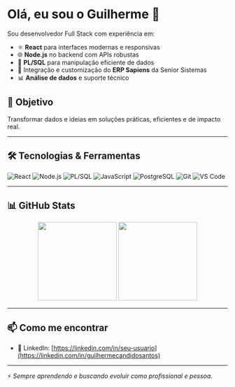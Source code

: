 # Olá, eu sou o Guilherme 👋

Sou desenvolvedor Full Stack com experiência em:

- ⚛️ **React** para interfaces modernas e responsivas  
- 🌐 **Node.js** no backend com APIs robustas  
- 🧠 **PL/SQL** para manipulação eficiente de dados  
- 🧾 Integração e customização do **ERP Sapiens** da Senior Sistemas  
- 📊 **Análise de dados** e suporte técnico  

## 🚀 Objetivo
Transformar dados e ideias em soluções práticas, eficientes e de impacto real.

---

## 🛠️ Tecnologias & Ferramentas

![React](https://img.shields.io/badge/-React-61DAFB?style=flat&logo=react&logoColor=black)
![Node.js](https://img.shields.io/badge/-Node.js-339933?style=flat&logo=node.js&logoColor=white)
![PL/SQL](https://img.shields.io/badge/-PL%2FSQL-F80000?style=flat&logo=oracle&logoColor=white)
![JavaScript](https://img.shields.io/badge/-JavaScript-F7DF1E?style=flat&logo=javascript&logoColor=black)
![PostgreSQL](https://img.shields.io/badge/-PostgreSQL-336791?style=flat&logo=postgresql&logoColor=white)
![Git](https://img.shields.io/badge/-Git-F05032?style=flat&logo=git&logoColor=white)
![VS Code](https://img.shields.io/badge/-VS%20Code-007ACC?style=flat&logo=visual-studio-code&logoColor=white)

---

## 📊 GitHub Stats

<div align="center">
  <img height="180em" src="https://github-readme-stats.vercel.app/api?guilhermecandidosantos&show_icons=true&theme=radical" />
  <img height="180em" src="https://github-readme-stats.vercel.app/api/top-langs/?guilhermecandidosantos&layout=compact&langs_count=8&theme=radical"/>
</div>

---

## 📫 Como me encontrar

- 💼 LinkedIn: [https://linkedin.com/in/seu-usuario](https://linkedin.com/in/guilhermecandidosantos)  

---

⚡ *Sempre aprendendo e buscando evoluir como profissional e pessoa.*

